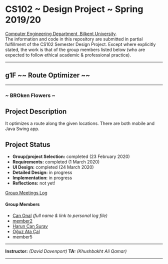 # CS102 ~ Design Project ~ Spring 2019/20
[Computer Engineering Department, Bilkent University](http://w3.cs.bilkent.edu.tr/en/).  
The information and code in this repository are submitted in partial fulfillment of the CS102 Semester Design Project. Except where explicitly stated, the work is that of the group members listed below (who are expected to follow ethical academic & professional practice).
****
## g1F ~~ Route Optimizer ~~
****
### ~ BROken Flowers ~

## Project Description
It optimizes a route along the given locations. There are both mobile and Java Swing app. 
   
## Project Status
+ **Group/project Selection:** completed (23 February 2020)
+ **Requirements:** completed (1 March 2020)
+ **UI Design:** completed (24 March 2020)
+ **Detailed Design:** in progress
+ **Implementation:** in progress
+ **Reflections:** not yet!

[Group Meetings Log](group/meetingslog.md)
#### Group Members
- [Can Onal](group/Onal_Can_log.md)    _(full name & link to personal log file)_
- [member2](group/member2_log.md)
- [Harun Can Surav](group/Surav_HarunCan_log.md)
- [Oğuz Ata Çal](group/Cal_Oguz_Ata_log.md)
- member5

****
**Instructor:** _(David Davenport)_   **TA:**  _(Khushbakht Ali Qamar)_
****
